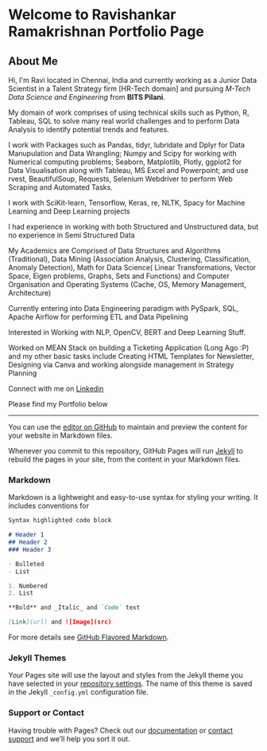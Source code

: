 # Welcome to Ravishankar Ramakrishnan Portfolio Page

## About Me

Hi, I'm Ravi located in Chennai, India and currently working as a Junior Data Scientist in a Talent Strategy firm [HR-Tech domain] and pursuing _M-Tech Data Science and Engineering_ from **BITS Pilani**.

My domain of work comprises of using technical skills such as Python, R, Tableau, SQL to solve many real world challenges and to perform Data Analysis to identify potential trends and features.

I work with Packages such as Pandas, tidyr, lubridate and Dplyr for Data Manupulation and Data Wrangling; Numpy and Scipy for working with Numerical computing problems; Seaborn, Matplotlib, Plotly, ggplot2 for Data Visualisation along with Tableau, MS Excel and Powerpoint; and use rvest, BeautifulSoup, Requests, Selenium Webdriver to perform Web Scraping and Automated Tasks.

I work with SciKit-learn, Tensorflow, Keras, re, NLTK, Spacy for Machine Learning and Deep Learning projects

I had experience in working with both Structured and Unstructured data, but no experience in Semi Structured Data

My Academics are Comprised of Data Structures and Algorithms (Traditional), Data Mining (Association Analysis, Clustering, Classification, Anomaly Detection), Math for Data Science( Linear Transformations, Vector Space, Eigen problems, Graphs, Sets and Functions) and Computer Organisation and Operating Systems (Cache, OS, Memory Management, Architecture)

Currently entering into Data Engineering paradigm with PySpark, SQL, Apache Airflow for performing ETL and Data Pipelining

Interested in Working with NLP, OpenCV, BERT and Deep Learning Stuff.

Worked on MEAN Stack on building a Ticketing Application (Long Ago :P) and my other basic tasks include Creating HTML Templates for Newsletter, Designing via Canva and working alongside management in Strategy Planning

Connect with me on [Linkedin](https://www.linkedin.com/in/ravishankar-ramakrishnan-155848126/)

Please find my Portfolio below

-------------------------------------------------------------------------------------------------

You can use the [editor on GitHub](https://github.com/ravishankarramakrishnan/portfolio/edit/master/index.md) to maintain and preview the content for your website in Markdown files.

Whenever you commit to this repository, GitHub Pages will run [Jekyll](https://jekyllrb.com/) to rebuild the pages in your site, from the content in your Markdown files.

### Markdown

Markdown is a lightweight and easy-to-use syntax for styling your writing. It includes conventions for

```markdown
Syntax highlighted code block

# Header 1
## Header 2
### Header 3

- Bulleted
- List

1. Numbered
2. List

**Bold** and _Italic_ and `Code` text

[Link](url) and ![Image](src)
```

For more details see [GitHub Flavored Markdown](https://guides.github.com/features/mastering-markdown/).

### Jekyll Themes

Your Pages site will use the layout and styles from the Jekyll theme you have selected in your [repository settings](https://github.com/ravishankarramakrishnan/portfolio/settings). The name of this theme is saved in the Jekyll `_config.yml` configuration file.

### Support or Contact

Having trouble with Pages? Check out our [documentation](https://help.github.com/categories/github-pages-basics/) or [contact support](https://github.com/contact) and we’ll help you sort it out.
